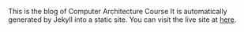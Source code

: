 This is the blog of Computer Architecture Course
It is automatically generated by Jekyll into a static site. You can visit the live site at [here](http://hazirguo.github.com/ca2014).